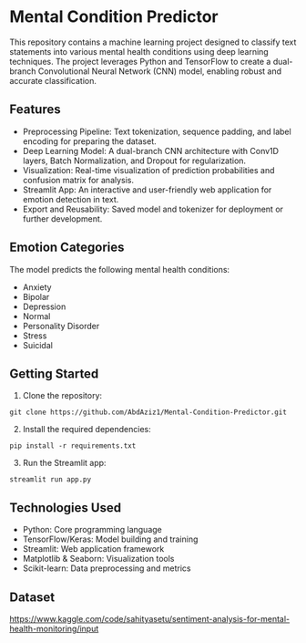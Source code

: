 # Mental Condition Predictor

This repository contains a machine learning project designed to classify text statements into various mental health conditions using deep learning techniques. The project leverages Python and TensorFlow to create a dual-branch Convolutional Neural Network (CNN) model, enabling robust and accurate classification.

## Features
* Preprocessing Pipeline: Text tokenization, sequence padding, and label encoding for preparing the dataset.
* Deep Learning Model: A dual-branch CNN architecture with Conv1D layers, Batch Normalization, and Dropout for regularization.
* Visualization: Real-time visualization of prediction probabilities and confusion matrix for analysis.
* Streamlit App: An interactive and user-friendly web application for emotion detection in text.
* Export and Reusability: Saved model and tokenizer for deployment or further development.

## Emotion Categories
The model predicts the following mental health conditions:

* Anxiety
* Bipolar
* Depression
* Normal
* Personality Disorder
* Stress
* Suicidal

## Getting Started
1. Clone the repository:
```
git clone https://github.com/AbdAziz1/Mental-Condition-Predictor.git
```
2. Install the required dependencies:
```
pip install -r requirements.txt
```
3. Run the Streamlit app:
```
streamlit run app.py
```

## Technologies Used
* Python: Core programming language
* TensorFlow/Keras: Model building and training
* Streamlit: Web application framework
* Matplotlib & Seaborn: Visualization tools
* Scikit-learn: Data preprocessing and metrics

## Dataset
https://www.kaggle.com/code/sahityasetu/sentiment-analysis-for-mental-health-monitoring/input
